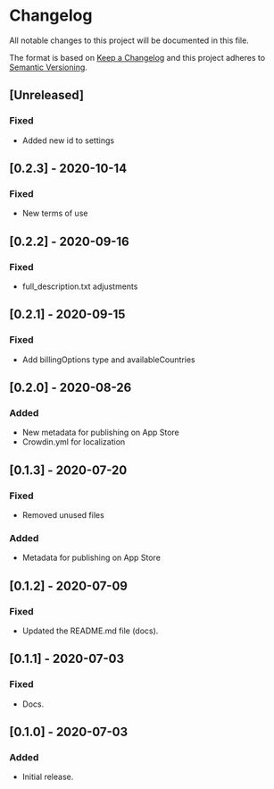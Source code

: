 # Changelog

All notable changes to this project will be documented in this file.

The format is based on [Keep a Changelog](http://keepachangelog.com/en/1.0.0/)
and this project adheres to [Semantic Versioning](http://semver.org/spec/v2.0.0.html).

## [Unreleased]

### Fixed

- Added new id to settings

## [0.2.3] - 2020-10-14

### Fixed

- New terms of use

## [0.2.2] - 2020-09-16

### Fixed

- full_description.txt adjustments

## [0.2.1] - 2020-09-15

### Fixed

- Add billingOptions type and availableCountries

## [0.2.0] - 2020-08-26

### Added

- New metadata for publishing on App Store
- Crowdin.yml for localization

## [0.1.3] - 2020-07-20

### Fixed

- Removed unused files

### Added

- Metadata for publishing on App Store

## [0.1.2] - 2020-07-09

### Fixed

- Updated the README.md file (docs).

## [0.1.1] - 2020-07-03

### Fixed

- Docs.

## [0.1.0] - 2020-07-03

### Added

- Initial release.
